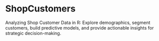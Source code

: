# ShopCustomers
Analyzing Shop Customer Data in R: Explore demographics, segment customers, build predictive models, and provide actionable insights for strategic decision-making.
